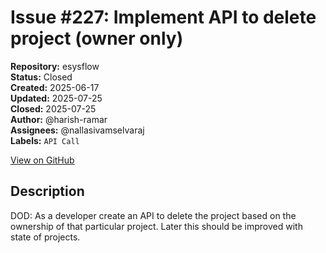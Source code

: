 # Issue #227: Implement API to delete project (owner only)

**Repository:** esysflow  
**Status:** Closed  
**Created:** 2025-06-17  
**Updated:** 2025-07-25  
**Closed:** 2025-07-25  
**Author:** @harish-ramar  
**Assignees:** @nallasivamselvaraj  
**Labels:** `API Call`  

[View on GitHub](https://github.com/Simtestlab/esysflow/issues/227)

## Description

DOD: As a developer create an API to delete the project based on the ownership of that particular project. Later this should be improved with state of projects.